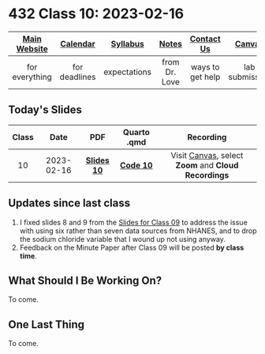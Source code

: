 # 432 Class 10: 2023-02-16

[Main Website](https://thomaselove.github.io/432-2023/) | [Calendar](https://thomaselove.github.io/432-2023/calendar.html) | [Syllabus](https://thomaselove.github.io/432-syllabus-2023/) | [Notes](https://thomaselove.github.io/432-notes/) | [Contact Us](https://thomaselove.github.io/432-2023/contact.html) | [Canvas](https://canvas.case.edu) | [Data and Code](https://github.com/THOMASELOVE/432-data) | [Sources](https://github.com/THOMASELOVE/432-classes-2023/tree/main/sources)
:-----------: | :--------------: | :----------: | :---------: | :-------------: | :-----------: | :------------: |:------:
for everything | for deadlines | expectations | from Dr. Love | ways to get help | lab submission | for downloads | to read

## Today's Slides

Class | Date | PDF | Quarto .qmd | Recording
:---: | :--------: | :------: | :------: | :-------------:
10 | 2023-02-16 | **[Slides 10](https://github.com/THOMASELOVE/432-slides-2023/blob/main/slides10.pdf)** | **[Code 10](https://github.com/THOMASELOVE/432-slides-2023/blob/main/slides10.qmd)** | Visit [Canvas](https://canvas.case.edu/), select **Zoom** and **Cloud Recordings**

## Updates since last class

1. I fixed slides 8 and 9 from the [Slides for Class 09](https://github.com/THOMASELOVE/432-classes-2023/blob/main/class09) to address the issue with using six rather than seven data sources from NHANES, and to drop the sodium chloride variable that I wound up not using anyway.
2. Feedback on the Minute Paper after Class 09 will be posted **by class time**.

## What Should I Be Working On?

To come.

## One Last Thing

To come.
